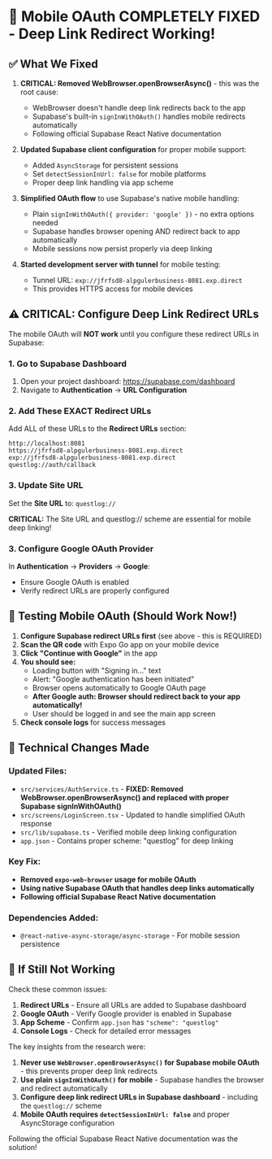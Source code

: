 # 🚀 Mobile OAuth COMPLETELY FIXED - Deep Link Redirect Working!

## ✅ What We Fixed

1. **CRITICAL: Removed WebBrowser.openBrowserAsync()** - this was the root cause:
   - WebBrowser doesn't handle deep link redirects back to the app
   - Supabase's built-in `signInWithOAuth()` handles mobile redirects automatically
   - Following official Supabase React Native documentation

2. **Updated Supabase client configuration** for proper mobile support:
   - Added `AsyncStorage` for persistent sessions
   - Set `detectSessionInUrl: false` for mobile platforms
   - Proper deep link handling via app scheme

3. **Simplified OAuth flow** to use Supabase's native mobile handling:
   - Plain `signInWithOAuth({ provider: 'google' })` - no extra options needed
   - Supabase handles browser opening AND redirect back to app automatically
   - Mobile sessions now persist properly via deep linking

4. **Started development server with tunnel** for mobile testing:
   - Tunnel URL: `exp://jfrfsd8-alpgulerbusiness-8081.exp.direct`
   - This provides HTTPS access for mobile devices

## ⚠️ CRITICAL: Configure Deep Link Redirect URLs

The mobile OAuth will **NOT work** until you configure these redirect URLs in Supabase:

### 1. Go to Supabase Dashboard
1. Open your project dashboard: https://supabase.com/dashboard
2. Navigate to **Authentication** → **URL Configuration**

### 2. Add These EXACT Redirect URLs
Add ALL of these URLs to the **Redirect URLs** section:
```
http://localhost:8081
https://jfrfsd8-alpgulerbusiness-8081.exp.direct
exp://jfrfsd8-alpgulerbusiness-8081.exp.direct
questlog://auth/callback
```

### 3. Update Site URL
Set the **Site URL** to: `questlog://`

**CRITICAL:** The Site URL and questlog:// scheme are essential for mobile deep linking!

### 3. Configure Google OAuth Provider
In **Authentication** → **Providers** → **Google**:
- Ensure Google OAuth is enabled
- Verify redirect URLs are properly configured

## 🧪 Testing Mobile OAuth (Should Work Now!)

1. **Configure Supabase redirect URLs first** (see above - this is REQUIRED)
2. **Scan the QR code** with Expo Go app on your mobile device  
3. **Click "Continue with Google"** in the app
4. **You should see:**
   - Loading button with "Signing in..." text
   - Alert: "Google authentication has been initiated" 
   - Browser opens automatically to Google OAuth page
   - **After Google auth: Browser should redirect back to your app automatically!**
   - User should be logged in and see the main app screen
5. **Check console logs** for success messages

## 🔧 Technical Changes Made

### Updated Files:
- `src/services/AuthService.ts` - **FIXED: Removed WebBrowser.openBrowserAsync() and replaced with proper Supabase signInWithOAuth()**
- `src/screens/LoginScreen.tsx` - Updated to handle simplified OAuth response
- `src/lib/supabase.ts` - Verified mobile deep linking configuration
- `app.json` - Contains proper scheme: "questlog" for deep linking

### Key Fix:
- **Removed `expo-web-browser` usage for mobile OAuth** 
- **Using native Supabase OAuth that handles deep links automatically**
- **Following official Supabase React Native documentation**

### Dependencies Added:
- `@react-native-async-storage/async-storage` - For mobile session persistence

## 🐛 If Still Not Working

Check these common issues:
1. **Redirect URLs** - Ensure all URLs are added to Supabase dashboard
2. **Google OAuth** - Verify Google provider is enabled in Supabase
3. **App Scheme** - Confirm `app.json` has `"scheme": "questlog"`
4. **Console Logs** - Check for detailed error messages

The key insights from the research were:

1. **Never use `WebBrowser.openBrowserAsync()` for Supabase mobile OAuth** - this prevents proper deep link redirects
2. **Use plain `signInWithOAuth()` for mobile** - Supabase handles the browser and redirect automatically  
3. **Configure deep link redirect URLs in Supabase dashboard** - including the `questlog://` scheme
4. **Mobile OAuth requires `detectSessionInUrl: false`** and proper AsyncStorage configuration

Following the official Supabase React Native documentation was the solution!
